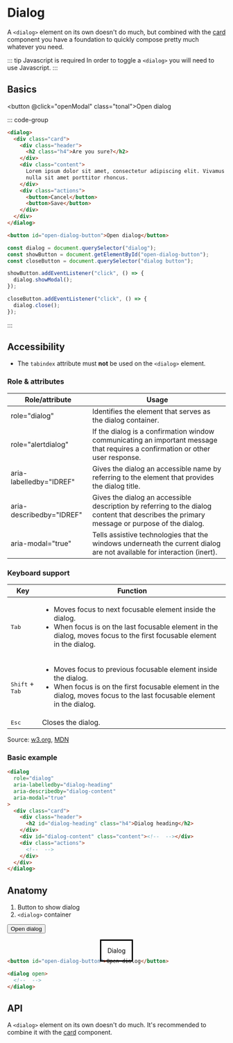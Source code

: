 <style scoped>
	@import "../../../src/button/button-base.css";
  @import "../../../src/button/button-variants.css";
	@import "../../../src/surfaces/card.css";
  @import "../../../src/feedback/dialog.css";

	.anatomy :where(button, dialog){
    outline: var(--_anatomy-border-red);
    outline-offset: 3px;

	}
</style>

<script setup>
	import {ref} from "vue"
	const dialog = ref()

	function openModal() {
		dialog.value?.showModal()
	}

	function closeModal() {
		dialog.value?.close()
	}
</script>

# Dialog

A `<dialog>` element on its own doesn't do much, but combined with the [card](/components/surfaces/card) component you have a foundation to quickly compose pretty much whatever you need.

::: tip Javascript is required
In order to toggle a `<dialog>` you will need to use Javascript.
:::

## Basics

<div class="example-wrapper">
   <div class="example">

<button @click="openModal" class="tonal">Open dialog</button>

<dialog ref="dialog" role="dialog" aria-labelledby="dialog-heading" aria-modal="true">
	<div class="card">
		<div class="header">
			<h2 id="dialog-heading" class="h4">Are you sure?</h2>
		</div>
		<div class="content">
			Lorem ipsum dolor sit amet, consectetur adipiscing elit. Vivamus sodales,
      nulla sit amet porttitor rhoncus.
		</div>
		<div class="actions">
			<button @click="closeModal">Cancel</button>
			<button @click="closeModal">Save</button>
		</div>
</div>
</dialog>
  </div>

::: code-group

```html [dialog.html]
<dialog>
  <div class="card">
    <div class="header">
      <h2 class="h4">Are you sure?</h2>
    </div>
    <div class="content">
      Lorem ipsum dolor sit amet, consectetur adipiscing elit. Vivamus sodales,
      nulla sit amet porttitor rhoncus.
    </div>
    <div class="actions">
      <button>Cancel</button>
      <button>Save</button>
    </div>
  </div>
</dialog>

<button id="open-dialog-button">Open dialog</button>
```

```js [dialog.js]
const dialog = document.querySelector("dialog");
const showButton = document.getElementById("open-dialog-button");
const closeButton = document.querySelector("dialog button");

showButton.addEventListener("click", () => {
  dialog.showModal();
});

closeButton.addEventListener("click", () => {
  dialog.close();
});
```

:::

</div>

## Accessibility

- The `tabindex` attribute must **not** be used on the `<dialog>` element.

### Role & attributes

| Role/attribute           | Usage                                                                                                                                      |
| ------------------------ | ------------------------------------------------------------------------------------------------------------------------------------------ |
| role="dialog"            | Identifies the element that serves as the dialog container.                                                                                |
| role="alertdialog"       | If the dialog is a confirmation window communicating an important message that requires a confirmation or other user response.             |
| aria-labelledby="IDREF"  | Gives the dialog an accessible name by referring to the element that provides the dialog title.                                            |
| aria-describedby="IDREF" | Gives the dialog an accessible description by referring to the dialog content that describes the primary message or purpose of the dialog. |
| aria-modal="true"        | Tells assistive technologies that the windows underneath the current dialog are not available for interaction (inert).                     |

### Keyboard support

| Key                               | Function                                                                                                                                                                                                    |
| --------------------------------- | ----------------------------------------------------------------------------------------------------------------------------------------------------------------------------------------------------------- |
| <kbd>Tab</kbd>                    | <ul><li>Moves focus to next focusable element inside the dialog.</li><li>When focus is on the last focusable element in the dialog, moves focus to the first focusable element in the dialog.</li></ul>     |
| <kbd>Shift</kbd> + <kbd>Tab</kbd> | <ul><li>Moves focus to previous focusable element inside the dialog.</li><li>When focus is on the first focusable element in the dialog, moves focus to the last focusable element in the dialog.</li></ul> |
| <kbd>Esc</kbd>                    | Closes the dialog.                                                                                                                                                                                          |

Source: [w3.org](https://www.w3.org/WAI/ARIA/apg/patterns/dialog-modal/examples/dialog/#rps_label), [MDN](https://developer.mozilla.org/en-US/docs/Web/HTML/Element/dialog#accessibility)

### Basic example

```html {2,3,4,5,9,11}
<dialog
  role="dialog"
  aria-labelledby="dialog-heading"
  aria-describedby="dialog-content"
  aria-modal="true"
>
  <div class="card">
    <div class="header">
      <h2 id="dialog-heading" class="h4">Dialog heading</h2>
    </div>
    <div id="dialog-content" class="content"><!--  --></div>
    <div class="actions">
      <!--  -->
    </div>
  </div>
</dialog>
```

## Anatomy

1. Button to show dialog
2. `<dialog>` container

<div class="example-wrapper">
   <div class="example stack anatomy" style="min-height: 4rem;">

<button class="tonal">Open dialog</button>

<dialog open style="margin-block-start: 0;">Dialog</dialog>
  </div>

```html
<button id="open-dialog-button">Open dialog</button>

<dialog open>
  <!--  -->
</dialog>
```

</div>

## API

A `<dialog>` element on its own doesn't do much. It's recommended to combine it with the [card](/components/surfaces/card) component.
